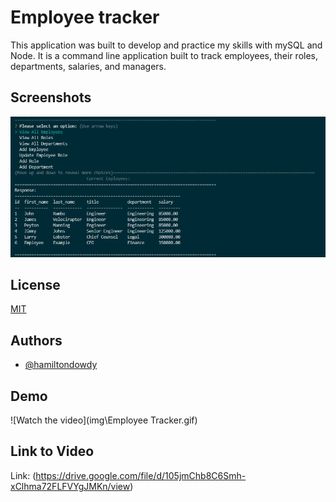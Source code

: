 
# Employee tracker

This application was built to develop and practice my skills with mySQL and Node. It is a command line application built to track employees, their roles, departments, salaries, and managers. 




## Screenshots

![App Screenshot](./img/employeetracker.png)


## License

[MIT](https://choosealicense.com/licenses/mit/)


## Authors

- [@hamiltondowdy](https://www.github.com/hamiltondowdy)


## Demo

![Watch the video](img\Employee Tracker.gif)

## Link to Video

Link: (https://drive.google.com/file/d/105jmChb8C6Smh-xClhma72FLFVYgJMKn/view)